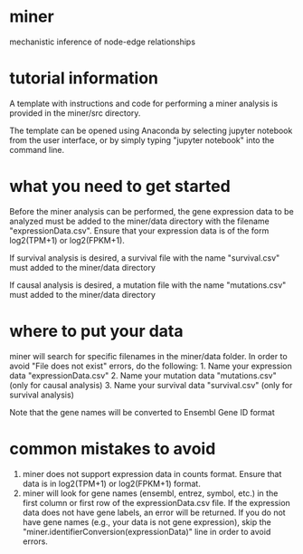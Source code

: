 # miner
mechanistic inference of node-edge relationships

# tutorial information
A template with instructions and code for performing a miner analysis is provided in the miner/src directory. 

The template can be opened using Anaconda by selecting jupyter notebook from the user interface, or by simply typing "jupyter notebook" into the command line. 

# what you need to get started
Before the miner analysis can be performed, the gene expression data to be analyzed must be added to the miner/data directory with the filename "expressionData.csv". Ensure that your expression data is of the form log2(TPM+1) or log2(FPKM+1).

If survival analysis is desired, a survival file with the name "survival.csv" must added to the miner/data directory

If causal analysis is desired, a mutation file with the name "mutations.csv" must added to the miner/data directory

# where to put your data
miner will search for specific filenames in the miner/data folder. In order to avoid "File does not exist" errors, do the following:
    1. Name your expression data "expressionData.csv"
    2. Name your mutation data "mutations.csv" (only for causal analysis)
    3. Name your survival data "survival.csv" (only for survival analysis)
   
Note that the gene names will be converted to Ensembl Gene ID format

# common mistakes to avoid
1. miner does not support expression data in counts format. Ensure that data is in log2(TPM+1) or log2(FPKM+1) format.
2. miner will look for gene names (ensembl, entrez, symbol, etc.) in the first column or first row of the expressionData.csv file. If the expression data does not have gene labels, an error will be returned. If you do not have gene names (e.g., your data is not gene expression), skip the "miner.identifierConversion(expressionData)" line in order to avoid errors. 
